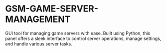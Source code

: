 # GSM-GAME-SERVER-MANAGEMENT
GUI tool for managing game servers with ease. Built using Python, this panel offers a sleek interface to control server operations, manage settings, and handle various server tasks.

